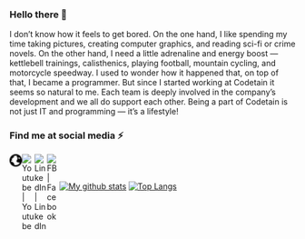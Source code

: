 ### Hello there 👋
I don’t know how it feels to get bored. On the one hand, I like spending my time taking pictures, creating computer graphics, and reading sci-fi or crime novels. On the other hand, I need a little adrenaline and energy boost — kettlebell trainings, calisthenics, playing football, mountain cycling, and motorcycle speedway. I used to wonder how it happened that, on top of that, I became a programmer. But since I started working at Codetain it seems so natural to me. Each team is deeply involved in the company’s development and we all do support each other. Being a part of Codetain is not just IT and programming — it’s a lifestyle!

### Find me at social media ⚡
[<img align="left" alt="ArturKurdyk" width="22px" src="https://raw.githubusercontent.com/iconic/open-iconic/master/svg/globe.svg" />][website]
[<img align="left" alt="Youtube | Youtube" width="22px" src="https://cdn.jsdelivr.net/npm/simple-icons@v3/icons/youtube.svg" />][youtube]
[<img align="left" alt="LinkedIn | LinkedIn" width="22px" src="https://cdn.jsdelivr.net/npm/simple-icons@v3/icons/linkedin.svg" />][linkedin]
[<img align="left" alt="FB | Facebook" width="22px" src="https://cdn.jsdelivr.net/npm/simple-icons@v3/icons/facebook.svg" />][facebook]
<br></br>

[![My github stats](https://github-readme-stats.vercel.app/api?username=kurdykartur&count_private=true&show_icons=true&theme=tokyonight)](https://github.com/kurdykartur/github-readme-stats)
[![Top Langs](https://github-readme-stats.vercel.app/api/top-langs/?username=kurdykartur)](https://github.com/kurdykartur/github-readme-stats)

<!--
**kurdykartur/kurdykartur** is a ✨ _special_ ✨ repository because its `README.md` (this file) appears on your GitHub profile.

Here are some ideas to get you started:

- 🔭 I’m currently working on ...
- 🌱 I’m currently learning ...
- 👯 I’m looking to collaborate on ...
- 🤔 I’m looking for help with ...
- 💬 Ask me about ...
- 📫 How to reach me: ...
- 😄 Pronouns: ...
- ⚡ Fun fact: ...
-->

[website]: https://codetain.com/about-us/artur-kurdyk
[youtube]: https://www.youtube.com/channel/UCsMqplC1o2zuP1xXg-aZz0Q
[linkedin]: https://www.linkedin.com/in/artur-kurdyk-59b0b3175/
[facebook]: https://www.facebook.com/kurdykartur
